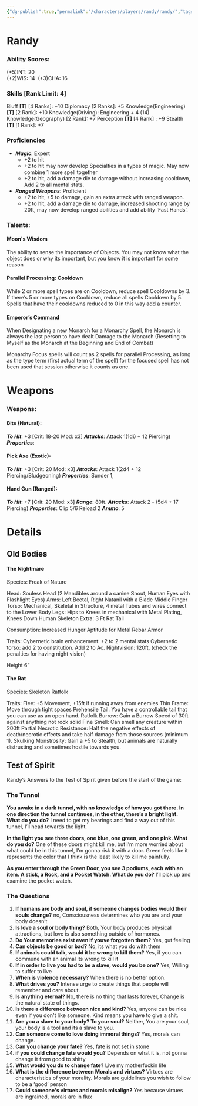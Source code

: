 ```yaml
---
{"dg-publish":true,"permalink":"/characters/players/randy/randy/","tags":["Character/Player"]}
---
```


# Randy

### Ability Scores:
(+5)INT: 20  
(+2)WIS: 14 
(+3)CHA: 16  
### Skills \[Rank Limit: 4]
Bluff **\[T]** \[4 Ranks]: +10
Diplomacy \[2 Ranks]: +5
Knowledge(Engineering) **\[T]** \[2 Rank]: +10
Knowledge(Driving): Engineering + 4 (14)
Knowledge(Geography) \[2 Rank]: +7
Perception **\[T]** \[4 Rank] : +9
Stealth **\[T]** \[1 Rank]: +7
### Proficiencies
- ***Magic***: Expert
	- +2 to hit
	- +2 to hit may now develop Specialties in a types of magic. May now combine 1 more spell together
	- +2 to hit, add a damage die to damage without increasing cooldown, Add 2 to all mental stats.
- ***Ranged Weapons***: Proficient
	- +2 to hit, +5 to damage, gain an extra attack with ranged weapon. 
	- +2 to hit, add a damage die to damage, increased shooting range by 20ft, may now develop ranged abilities and add ability 'Fast Hands'.

### Talents:
#### Moon's Wisdom
The ability to sense the importance of Objects. You may not know what the object does or why its important, but you know it is important for some reason

#### Parallel Processing: Cooldown
While 2 or more spell types are on Cooldown, reduce spell Cooldowns by 3. If there’s 5 or more types on Cooldown, reduce all spells Cooldown by 5. Spells that have their cooldowns reduced to 0 in this way add a counter. 

#### Emperor’s Command
When Designating a new Monarch for a Monarchy Spell, the Monarch is always the last person to have dealt Damage to the Monarch (Resetting to Myself as the Monarch at the Beginning and End of Combat)

Monarchy Focus spells will count as 2 spells for parallel Processing, as long as the type term (first actual term of the spell) for the focused spell has not been used that session otherwise it counts as one.

# Weapons

### Weapons:

#### Bite (Natural):
***To Hit***: +3 \[Crit: 18-20 Mod: x3]
***Attacks***: Attack 1(1d6 + 12 Piercing)
***Properties***: 

#### Pick Axe (Exotic):
***To Hit***: +3 \[Crit: 20 Mod: x3]
***Attacks***: Attack 1(2d4 + 12 Piercing/Bludgeoning)
***Properties***: Sunder 1,

#### Hand Gun (Ranged):
***To Hit***: +7 \[Crit: 20 Mod: x3]
***Range***: 80ft.
***Attacks***: Attack 2 - (5d4 + 17 Piercing)
***Properties***: Clip 5/6 Reload 2
***Ammo***: 5

# Details
## Old Bodies
#### The Nightmare
Species: Freak of Nature

Head: Souless Head (2 Mandibles around a canine Snout, Human Eyes with Flashlight Eyes)
Arms: Left Beetal, Right Natanil with a Blade Middle Finger
Torso: Mechanical, Skeletal in Structure, 4 metal Tubes and wires connect to the Lower Body
Legs: Hips to Knees in mechanical with Metal Plating, Knees Down Human Skeleton
Extra: 3 Ft Rat Tail

Consumption:
Increased Hunger
Aptitude for Metal
Rebar Armor

Traits:
Cybernetic brain enhancement: +2 to 2 mental stats
Cybernetic torso: add 2 to constitution. Add 2 to Ac.
Nightvision: 120ft, (check the penalties for having night vision)

Height 6”

#### The Rat
Species: Skeleton Ratfolk

Traits:
Flee: +5 Movement, +15ft if running away from enemies
Thin Frame: Move through tight spaces
Prehensile Tail: You have a controllable tail that you can use as an open hand.
Ratfolk Burrow: Gain a Burrow Speed of 30ft against anything not rock solid
Fine Smell: Can smell any creature within 200ft
Partial Necrotic Resistance: Half the negative effects of death/necrotic effects and take half damage from those sources (minimum 1).
Skulking Monstrosity: Gain a +5 to Stealth, but animals are naturally distrusting and sometimes hostile towards you.

## Test of Spirit
Randy’s Answers to the Test of Spirit given before the start of the game:

### The Tunnel
**You awake in a dark tunnel, with no knowledge of how you got there. In one direction the tunnel continues, in the other, there’s a bright light. What do you do?**
	I need to get my bearings and find a way out of this tunnel, I’ll head towards the light.
	
**In the light you see three doors, one blue, one green, and one pink. What do you do?**
	One of these doors might kill me, but I’m more worried about what could be in this tunnel, I’m gonna risk it with a door.
	Green feels like it represents the color that I think is the least likely to kill me painfully.
	
**As you enter through the Green Door, you see 3 podiums, each with an item. A stick, a Rock, and a Pocket Watch. What do you do?**
	I’ll pick up and examine the pocket watch.

### The Questions
1. **If humans are body and soul, if someone changes bodies would their souls change?**
	no, Consciousness determines who you are and your body doesn’t 
2. **Is love a soul or body thing?**
	Both, Your body produces physical attractions, but love is also something outside of hormones. 
3. **Do Your memories exist even if youve forgotten them?**
	Yes, gut feeling 
4. **Can objects be good or bad?**
	No, its what you do with them 
5. **If animals could talk, would it be wrong to kill them?**
	Yes, if you can commune with an animal its wrong to kill it 
6. **If in order to live you had to be a slave, would you be one?** 
	Yes, Willing to suffer to live 
7. **When is violence necessary?** 
	When there is no better option. 
8. **What drives you?** 
	Intense urge to create things that people will remember and care about. 
9. **Is anything eternal?** 
	No, there is no thing that lasts forever, Change is the natural state of things. 
10. **Is there a difference between nice and kind?** 
	Yes, anyone can be nice even if you don't like someone. Kind means you have to give a shit. 
11. **Are you a slave to your body? To your soul?** 
	Neither, You are your soul, your body is a tool and its a slave to you. 
12. **Can someone come to love doing immoral things?** 
	Yes, morals can change. 
13. **Can you change your fate?** 
	Yes, fate is not set in stone 
14. **if you could change fate would you?** 
	Depends on what it is, not gonna change it from good to shitty
15. **What would you do to change fate?** 
	Live my motherfuckin life
16. **What is the difference between Morals and virtues?** 
	Virtues are characteristics of your morality. Morals are guidelines you wish to follow to be a ‘good’ person 
17. **Could someone's virtues and morals misalign?** 
	Yes because virtues are ingrained, morals are in flux